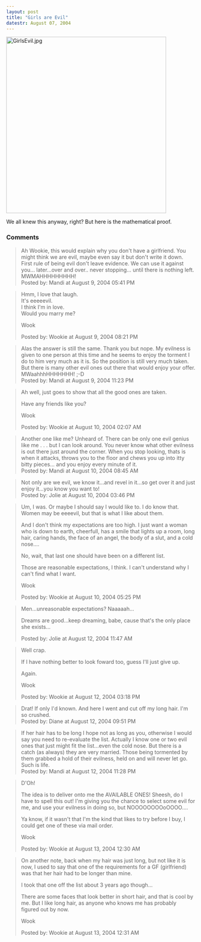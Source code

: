 ```yaml
---
layout: post
title: "Girls are Evil"
datestr: August 07, 2004
---
```

<img alt="GirlsEvil.jpg" src="http://www.munged.org/pix/GirlsEvil.jpg" width="426" height="469" border="0" />

We all knew this anyway, right?  But here is the mathematical proof.

### Comments

<blockquote>
Ah Wookie, this would explain why you don't have a girlfriend.  You might think we are evil, maybe even say it but don't write it down. First rule of being evil don't leave evidence. We can use it against you... later...over and over.. never stopping... until there is nothing left.  MWMAHHHHHHHHH! 
<div class="post-meta">Posted by: Mandi at August  9, 2004 05:41 PM</div> </blockquote>
<blockquote>
Hmm, I love that laugh.<br />
It's eeeeevil.<br />
I think I'm in love.<br />
Would you marry me?

Wook
<div class="post-meta">Posted by: Wookie at August  9, 2004 08:21 PM</div> </blockquote>
<blockquote>
Alas the answer is still the same.  Thank you but nope. My evilness is given to one person at this time and he seems to enjoy the torment I do to him very much as it is. So the position is still very much taken.  But there is many other evil ones out there that would enjoy your offer.  MWaahhhHHHHHHH! ;-D
<div class="post-meta">Posted by: Mandi at August  9, 2004 11:23 PM</div> </blockquote>
<blockquote>
Ah well, just goes to show that all the good ones are taken. 

Have any friends like you?

Wook
<div class="post-meta">Posted by: Wookie at August 10, 2004 02:07 AM</div> </blockquote>
<blockquote>
Another one like me? Unheard of. There can be only one evil genius like me . . . but I can look around. You never know what other evilness is out there just around the corner.  When you stop looking, thats is when it attacks, throws you to the floor and chews you up into itty bitty pieces... and you enjoy every minute of it. 
<div class="post-meta">Posted by: Mandi at August 10, 2004 08:45 AM</div> </blockquote>
<blockquote>
Not only are we evil, we know it...and revel in it...so get over it and just enjoy it...you know you want to!
<div class="post-meta">Posted by: Jolie at August 10, 2004 03:46 PM</div> </blockquote>
<blockquote>
Um, I was.  Or maybe I should say I would like to.  I do know that.  Women may be eeeevil, but that is what I like about them.

And I don't think my expectations are too high.  I just want a woman who is down to earth, cheerfull, has a smile that lights up a room, long hair, caring hands, the face of an angel, the body of a slut, and a cold nose....

No, wait, that last one should have been on a different list.

Those are reasonable expectations, I think.  I can't understand why I can't find what I want.

Wook
<div class="post-meta">Posted by: Wookie at August 10, 2004 05:25 PM</div> </blockquote>
<blockquote>
Men...unreasonable expectations?  Naaaaah...

Dreams are good...keep dreaming, babe, cause that's the only place she exists...
<div class="post-meta">Posted by: Jolie at August 12, 2004 11:47 AM</div> </blockquote>
<blockquote>
Well crap.

If I have nothing better to look foward too, guess I'll just give up.

Again.

Wook
<div class="post-meta">Posted by: Wookie at August 12, 2004 03:18 PM</div> </blockquote>
<blockquote>
Drat! If only I'd known. And here I went and cut off my long hair. I'm so crushed.
<div class="post-meta">Posted by: Diane at August 12, 2004 09:51 PM</div> </blockquote>
<blockquote>
If her hair has to be long I hope not as long as you, otherwise I would say you need to re-evaluate the list.  Actually I know one or two evil ones that just might fit the list...even the cold nose.  But there is a catch (as always) they are very married.  Those being tormented by them grabbed a hold of their evilness, held on and will never let go. Such is life. 
<div class="post-meta">Posted by: Mandi at August 12, 2004 11:28 PM</div> </blockquote>
<blockquote>
D'Oh!

The idea is to deliver onto me the AVAILABLE ONES!  Sheesh, do I have to spell this out!  I'm giving you the chance to select some evil for me, and use your evilness in doing so, but NOOOOOOOOoOOOO....

Ya know, if it wasn't that I'm the kind that likes to try before I buy, I could get one of these via mail order.

Wook
<div class="post-meta">Posted by: Wookie at August 13, 2004 12:30 AM</div> </blockquote>
<blockquote>
On another note, back when my hair was just long, but not like it is now, I used to say that one of the requirements for a GF (girlfriend) was that her hair had to be longer than mine.

I took that one off the list about 3 years ago though...

There are some faces that look better in short hair, and that is cool by me.  But I like long hair, as anyone who knows me has probably figured out by now.

Wook
<div class="post-meta">Posted by: Wookie at August 13, 2004 12:31 AM</div> </blockquote>

